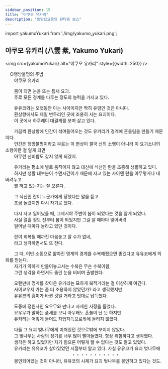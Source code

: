 ```yaml
---
sidebar_position: 15
title: "야쿠모 유카리"
description: "동방요요몽의 판타즘 보스"
---
```


import yakumoYukari from './img/yakumo_yukari.png';

## 야쿠모 유카리 (八雲 紫, Yakumo Yukari)

<img src={yakumoYukari} alt="야쿠모 유카리" style={{width: 250}} />

　○행방불명의 주범  
　　야쿠모 유카리  
  
　　봄이 되면 눈을 뜨는 틈새 요괴.  
　　주로 모든 경계를 다루는 정도의 능력을 가지고 있다.  
  
　　유유코와는 오랫동안 아는 사이이지만 딱히 유령인 것은 아니다.  
　　환상향에서도 제일 변두리인 곳에 조용히 사는 요괴이다.  
　　이 곳에서 하쿠레이 대결계를 보며 살고 있다.  
  
　　가끔씩 환상향에 인간이 섞여들어오는 것도 유카리가 경계에 흔들림을 만들기 때문이다.  
　　인간은 행방불명이라고 부르는 이 현상이 결국 신의 소행이 아니라 이 요괴소녀의 소행이란 걸 알게 되면  
　　아무런 신비함도 갖지 않게 되겠지.  
  
　　유카리는 평소에 별로 움직이지 않고 대신에 식신인 란을 조종해 생활하고 있다.  
　　하지만 생활 대부분이 수면시간이기 때문에 자고 있는 사이엔 란을 아무렇게나 내버려두고  
　　뭘 하고 있는지는 잘 모른다.  
  
　　그 식신인 란이 누군가에게 당했다는 말을 듣고  
　　조금 놀랐지만 다시 자기로 했다.  
  
　　다시 자고 일어났을 때, 그제서야 주변이 봄이 되었다는 것을 알게 되었다.  
　　사실 열흘 정도 전부터 봄이 되었지만 그걸 잘 때마다 잊어버려  
　　일어날 때마다 놀라고 있던 것이다.  
  
　　란이 회복될 때까진 마음놓고 잘 수가 없네,  
　　라고 생각하면서도 또 잔다.  
  
　　그 때, 이번 소동으로 얇아진 명계의 경계를 수복해줬으면 좋겠다고 유유코에게 의뢰를 받는다.  
　　자기가 약하게 만들어놓고서는 수복은 무슨 수복이람,  
　　그런 생각을 하면서도 졸린 눈을 비비며 출발한다.  
  
　　오랜만에 명계를 찾아온 유카리는 묘하게 북적거리는 걸 이상하게 여긴다.  
　　사이교우지 가는 좀 더 조용하지 않았던가? 라고 생각했지만  
　　유유코의 흥미가 바뀐 것일 거라고 멋대로 납득했다.  
  
　　도중에 정원사인 요우무와 만나고 자세한 사정을 들었다.  
　　요우무가 말하는 품새를 보니 아무래도 혼쭐이 난 듯 하지만  
　　유카리는 어떻게 들어도 자업자득으로밖에 들리지 않았다.  
  
　　다들 그 요괴 벚나무에게 미쳐있던 것으로밖에 보이지 않았다.  
　　그 벚나무는 사람의 정기를 너무 많이 빨아들였다. 항상 위험하다고 생각했다.  
　　생각은 하고 있었지만 자기 힘으론 어떻게 할 수 없다는 것도 알고 있었다.  
　　유카리는 유유코가 살아있었던 시절부터 알고 있다. 사실 유유코가 요괴 벚나무에  
　　　　　　　　　　　　　　　・・・・・・・・・・・  
　　봉인되어있는 것이 아니라, 유유코의 시체가 요괴 벚나무를 봉인하고 있다는 것도.  
  